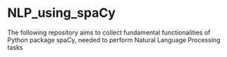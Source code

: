 # NLP_using_spaCy

The following repository aims to collect fundamental functionalities of Python package spaCy, needed to perform Natural Language Processing tasks

